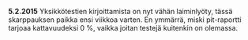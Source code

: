 **5.2.2015**
Yksikkötestien kirjoittamista on nyt vähän laiminlyöty, tässä skarppauksen paikka ensi viikkoa varten. En ymmärrä, miski pit-raportti tarjoaa kattavuudeksi 0 %, vaikka joitan testejä kuitenkin on olemassa.
